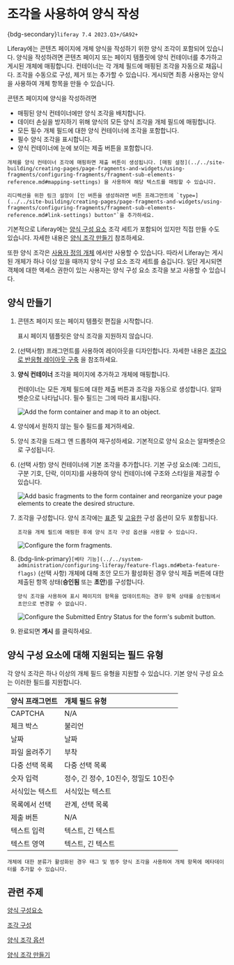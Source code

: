 # 조각을 사용하여 양식 작성

{bdg-secondary}`liferay 7.4 2023.Q3+/GA92+`

Liferay에는 콘텐츠 페이지에 개체 양식을 작성하기 위한 양식 조각이 포함되어 있습니다. 양식을 작성하려면 콘텐츠 페이지 또는 페이지 템플릿에 양식 컨테이너를 추가하고 게시된 개체에 매핑합니다. 컨테이너는 각 개체 필드에 매핑된 조각을 자동으로 채웁니다. 조각을 수동으로 구성, 제거 또는 추가할 수 있습니다. 게시되면 최종 사용자는 양식을 사용하여 개체 항목을 만들 수 있습니다.

콘텐츠 페이지에 양식을 작성하려면

* 매핑된 양식 컨테이너에만 양식 조각을 배치합니다.
* 데이터 손실을 방지하기 위해 양식의 모든 양식 조각을 개체 필드에 매핑합니다.
* 모든 필수 개체 필드에 대한 양식 컨테이너에 조각을 포함합니다.
* 필수 양식 조각을 표시합니다.
* 양식 컨테이너에 눈에 보이는 제출 버튼을 포함합니다.

```{note}
개체를 양식 컨테이너 조각에 매핑하면 제출 버튼이 생성됩니다. [매핑 설정](../../site-building/creating-pages/page-fragments-and-widgets/using-fragments/configuring-fragments/fragment-sub-elements-reference.md#mapping-settings) 을 사용하여 해당 텍스트를 매핑할 수 있습니다.

리디렉션을 위한 링크 설정이 [인 버튼을 생성하려면 버튼 프래그먼트에 `type=](../../site-building/creating-pages/page-fragments-and-widgets/using-fragments/configuring-fragments/fragment-sub-elements-reference.md#link-settings) button"`을 추가하세요.
```

기본적으로 Liferay에는 [양식 구성 요소](../../site-building/creating-pages/page-fragments-and-widgets/using-fragments/default-fragments-reference.md#form-components) 조각 세트가 포함되어 있지만 직접 만들 수도 있습니다. 자세한 내용은 [양식 조각 만들기](../../site-building/developer-guide/developing-page-fragments/creating-form-fragments.md) 참조하세요.

또한 양식 조각은 [사용자 정의 개체](../objects/creating-and-managing-objects/creating-objects.md) 에서만 사용할 수 있습니다. 따라서 Liferay는 게시된 개체가 하나 이상 있을 때까지 양식 구성 요소 조각 세트를 숨깁니다. 일단 게시되면 객체에 대한 액세스 권한이 있는 사용자는 양식 구성 요소 조각을 보고 사용할 수 있습니다.

## 양식 만들기

1. 콘텐츠 페이지 또는 페이지 템플릿 편집을 시작합니다.

   표시 페이지 템플릿은 양식 조각을 지원하지 않습니다.

1. (선택사항) 프래그먼트를 사용하여 레이아웃을 디자인합니다. 자세한 내용은 [조각으로 반응형 레이아웃 구축](../../site-building/optimizing-sites/building-a-responsive-site/building-responsive-layouts-with-the-grid-fragment.md) 을 참조하세요.

1. **양식 컨테이너** 조각을 페이지에 추가하고 개체에 매핑합니다.

   컨테이너는 모든 개체 필드에 대한 제출 버튼과 조각을 자동으로 생성합니다. 알파벳순으로 나타납니다. 필수 필드는 그에 따라 표시됩니다.

   ![Add the form container and map it to an object.](./using-fragments-to-build-forms/images/01.png)

1. 양식에서 원하지 않는 필수 필드를 제거하세요.

1. 양식 조각을 드래그 앤 드롭하여 재구성하세요. 기본적으로 양식 요소는 알파벳순으로 구성됩니다.

1. (선택 사항) 양식 컨테이너에 기본 조각을 추가합니다. 기본 구성 요소(예: 그리드, 구분 기호, 단락, 이미지)를 사용하여 양식 컨테이너에 구조와 스타일을 제공할 수 있습니다.

   ![Add basic fragments to the form container and reorganize your page elements to create the desired structure.](./using-fragments-to-build-forms/images/02.png)

1. 조각을 구성합니다. 양식 조각에는 [표준](../../site-building/creating-pages/page-fragments-and-widgets/using-fragments/configuring-fragments.md) 및 [고유한](../../site-building/creating-pages/page-fragments-and-widgets/using-fragments/configuring-fragments/general-settings-reference.md#form-fragment-options) 구성 옵션이 모두 포함됩니다.

   ```{note}
   조각을 개체 필드에 매핑한 후에 양식 조각 구성 옵션을 사용할 수 있습니다.
   ```

   ![Configure the form fragments.](./using-fragments-to-build-forms/images/03.png)

1. {bdg-link-primary}` [베타 기능](../../system-administration/configuring-liferay/feature-flags.md#beta-feature-flags) ` (선택 사항) 개체에 대해 초안 모드가 활성화된 경우 양식 제출 버튼에 대한 제출된 항목 상태(**승인됨** 또는 **초안**)를 구성합니다.

   ```{important}
   양식 조각을 사용하여 표시 페이지의 항목을 업데이트하는 경우 항목 상태를 승인됨에서 초안으로 변경할 수 없습니다.
   ```

   ![Configure the Submitted Entry Status for the form's submit button.](./using-fragments-to-build-forms/images/04.png)

1. 완료되면 **게시** 를 클릭하세요.

## 양식 구성 요소에 대해 지원되는 필드 유형

각 양식 조각은 하나 이상의 개체 필드 유형을 지원할 수 있습니다. 기본 양식 구성 요소는 이러한 필드를 지원합니다.

| 양식 프래그먼트 | 개체 필드 유형                 |
| :------- | :----------------------- |
| CAPTCHA  | N/A                      |
| 체크 박스    | 불리언                      |
| 날짜       | 날짜                       |
| 파일 올려주기  | 부착                       |
| 다중 선택 목록 | 다중 선택 목록                 |
| 숫자 입력    | 정수, 긴 정수, 10진수, 정밀도 10진수 |
| 서식있는 텍스트 | 서식있는 텍스트                 |
| 목록에서 선택  | 관계, 선택 목록                |
| 제출 버튼    | N/A                      |
| 텍스트 입력   | 텍스트, 긴 텍스트               |
| 텍스트 영역   | 텍스트, 긴 텍스트               |

```{tip}
개체에 대한 분류가 활성화된 경우 태그 및 범주 양식 조각을 사용하여 개체 항목에 메타데이터를 추가할 수 있습니다.
```

## 관련 주제

[양식 구성요소](../../site-building/creating-pages/page-fragments-and-widgets/using-fragments/default-fragments-reference.md#form-components)

[조각 구성](../../site-building/creating-pages/page-fragments-and-widgets/using-fragments/configuring-fragments.md)

[양식 조각 옵션](../../site-building/creating-pages/page-fragments-and-widgets/using-fragments/configuring-fragments/general-settings-reference.md#form-fragment-options)

[양식 조각 만들기](../../site-building/developer-guide/developing-page-fragments/creating-form-fragments.md)
